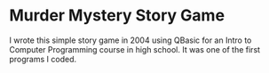 # Murder Mystery Story Game
I wrote this simple story game in 2004 using QBasic for an Intro to Computer Programming course in high school. It was one of the first programs I coded.
